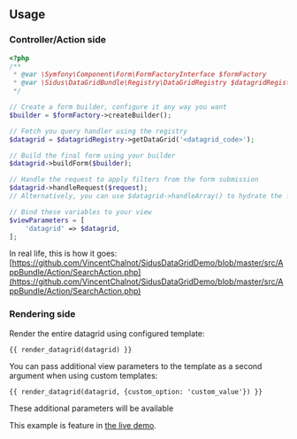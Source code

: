 ## Usage

### Controller/Action side

````php
<?php
/**
 * @var \Symfony\Component\Form\FormFactoryInterface $formFactory 
 * @var \Sidus\DataGridBundle\Registry\DataGridRegistry $datagridRegistry
 */

// Create a form builder, configure it any way you want
$builder = $formFactory->createBuilder();

// Fetch you query handler using the registry
$datagrid = $datagridRegistry->getDataGrid('<datagrid_code>');

// Build the final form using your builder
$datagrid->buildForm($builder);

// Handle the request to apply filters from the form submission
$datagrid->handleRequest($request);
// Alternatively, you can use $datagrid->handleArray() to hydrate the form data from an array manually

// Bind these variables to your view
$viewParameters = [
    'datagrid' => $datagrid,
];
````

In real life, this is how it goes:
[https://github.com/VincentChalnot/SidusDataGridDemo/blob/master/src/AppBundle/Action/SearchAction.php](https://github.com/VincentChalnot/SidusDataGridDemo/blob/master/src/AppBundle/Action/SearchAction.php)

### Rendering side

Render the entire datagrid using configured template:

````twig
{{ render_datagrid(datagrid) }}
````

You can pass additional view parameters to the template as a second argument when using custom templates:
````twig
{{ render_datagrid(datagrid, {custom_option: 'custom_value'}) }}
````
These additional parameters will be available 

This example is feature in [the live demo](http://datagrid-demo.sidus.fr/).

